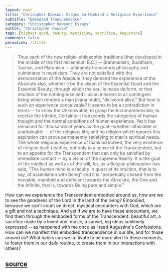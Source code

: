 ```yaml
---
layout: post
title: "Chrisopher Dawson: Stages in Mankind's Religious Experience"
subtitle: "Embodied Transcendence"
category: "Christopher Dawson: Essays"
author: "Christopher Dawson"
tags: [highest good, beauty, mysticism, sacrifice, Augustine]
comments: false
permalink: /:title
---
```


> Thus each of the new religio-philosophic traditions [that developed in the middle of the first millennium B.C.] -- Brahmanism, Buddhism, Taoism, and Platonism -- ultimately transcends philosophy and culminates in mysticism. They are not satisfied with the demonstration of the Absolute; they demand the experience of the Absolute also, whether it be the vision of the Essential Good and the Essential Beauty, through which the soul is made deiform, or that intuition of the nothingness and illusion inherent in all contingent being which renders a man jivana mukti, "delivered alive." But how is such an experience conceivable? It seems to be a contradiction in terms -- to know the Unknowable, to grasp the Incomprehensible, to receive the Infinite, Certainly it transcends the categories of human thought and the normal conditions of human experience. Yet it has remained for thousands of years as the goal--whether attainable or unattainable -- of the religious life; and no religion which ignores this aspiration can prove permanently satisfying to man's spiritual needs. The whole religious experience of mankind indeed, the very existence of religion itself testifies, not only to a sense of the Transcendent, but to an appetite for the Transcendent that can only be satisfied by immediate contact -- by a vision of the supreme Reality. It is the goal of the intellect as well as of the will, for, as a Belgian philosopher has said, "The human mind is a faculty in quest of its intuition, that is to say, of assimilation with Being" and it is "perpetually chased from the movable, manifold and deficient towards the Absolute, the One and the Infinite, that is, towards Being pure and simple."

How can we experience the Transcendent embodied around us, how are we to see the goodness of the Lord in the land of the living? Embodied, because we can't count on direct, mystical encounters with God, which are a gift and not a technique. And yet if we are to have these encounters, we find them through the embodied forms of the Transcendent: beautiful art, a sacrifice made by a loved one, music, a sunset, big ideas sublimely expressed -- as happened with me once as I read Augustine's Confessions. How can we manifest this embodied transcendence in our life, and for those around us? What habits can we cultivate to be more alert to these moments, to foster them in our daily routine, to create them in our interactions with others?

<h2 class="post-source"><a href="https://archive.org/stream/ChristianityAndCultureSelectionsFromTheWritingsOfChristopherDawson_989/dawsonChristianityAndCulture-SelectionsFromChristopherDawson#page/n39"><i class="fas fa-book" aria-hidden="true"></i> source</a></h2>
